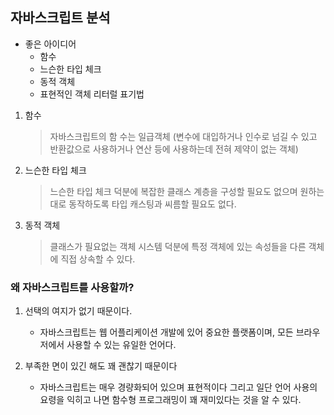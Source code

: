 ## 자바스크립트 분석

* 좋은 아이디어 
     * 함수
     * 느슨한 타입 체크
     * 동적 객체
     * 표현적인 객체 리터럴 표기법
   
1. 함수

    > 자바스크립트의 함 수는 일급객체 (변수에 대입하거나 인수로 넘길 수 있고 반환값으로 사용하거나 연산 등에 사용하는데 전혀 제약이 없는 객체)


2. 느슨한 타입 체크    
 
    > 느슨한 타입 체크 덕분에 복잡한 클래스 계층을 구성할 필요도 없으며 원하는 대로 동작하도록 타입 캐스팅과 씨름할 필요도 없다. 

    
3. 동적 객체

    > 클래스가 필요없는 객체 시스템 덕분에 특정 객체에 있는 속성들을 다른 객체에 직접 상속할 수 있다. 
    
    

### 왜 자바스크립트를 사용할까?

1. 선택의 여지가 없기 때문이다.
    - 자바스크립트는 웹 어플리케이션 개발에 있어 중요한 플랫폼이며, 모든 브라우저에서 사용할 수 있는 유일한 언어다.
    
2. 부족한 면이 있긴 해도 꽤 괜찮기 때문이다
    - 자바스크립트는 매우 경량화되어 있으며 표현적이다 그리고 일단 언어 사용의 요령을 익히고 나면 함수형 프로그래밍이 꽤 재미있다는 것을 알 수 있다.